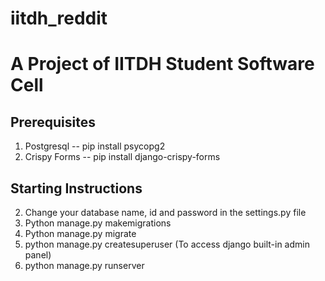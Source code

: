 # iitdh_reddit

# A Project of IITDH Student Software Cell

## Prerequisites
1. Postgresql -- pip install psycopg2
2. Crispy Forms -- pip install django-crispy-forms

## Starting Instructions
2. Change your database name, id and password in the settings.py file
3. Python manage.py makemigrations
4. Python manage.py migrate
5. python manage.py createsuperuser (To access django built-in admin panel)
6. python manage.py runserver

